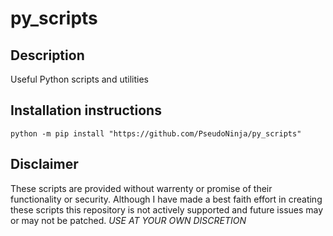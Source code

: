 # py_scripts

## Description

Useful Python scripts and utilities

## Installation instructions

```
python -m pip install "https://github.com/PseudoNinja/py_scripts"
```

## Disclaimer

These scripts are provided without warrenty or promise of their functionality or security. Although I have made a best faith effort in creating these scripts this repository is not actively supported and future issues may or may not be patched. _USE AT YOUR OWN DISCRETION_
